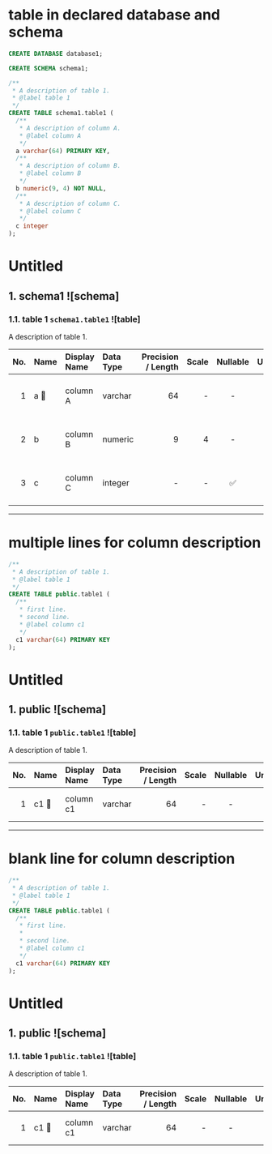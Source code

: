 # table in declared database and schema

```sql
CREATE DATABASE database1;

CREATE SCHEMA schema1;

/**
 * A description of table 1.
 * @label table 1
 */
CREATE TABLE schema1.table1 (
  /**
   * A description of column A.
   * @label column A
   */
  a varchar(64) PRIMARY KEY,
  /**
   * A description of column B.
   * @label column B
   */
  b numeric(9, 4) NOT NULL,
  /**
   * A description of column C.
   * @label column C
   */
  c integer
);
```

# Untitled

## 1. schema1 ![schema]

### 1.1. table 1 `schema1.table1` ![table]

A description of table 1.

| No. | Name | Display Name | Data Type | Precision / Length | Scale | Nullable | Unique | Default Value | Description |
| --: | :-- | :-- | :-- | --: | --: | :-: | :-: | :-- | :-- |
| 1 | a &#x1F511; | column A | varchar | 64 | - | - | &#x2705; | - | A description of column A. |
| 2 | b | column B | numeric | 9 | 4 | - | - | - | A description of column B. |
| 3 | c | column C | integer | - | - | &#x2705; | - | - | A description of column C. |

---

# multiple lines for column description

```sql
/**
 * A description of table 1.
 * @label table 1
 */
CREATE TABLE public.table1 (
  /**
   * first line.
   * second line.
   * @label column c1
   */
  c1 varchar(64) PRIMARY KEY
);
```

# Untitled

## 1. public ![schema]

### 1.1. table 1 `public.table1` ![table]

A description of table 1.

| No. | Name | Display Name | Data Type | Precision / Length | Scale | Nullable | Unique | Default Value | Description |
| --: | :-- | :-- | :-- | --: | --: | :-: | :-: | :-- | :-- |
| 1 | c1 &#x1F511; | column c1 | varchar | 64 | - | - | &#x2705; | - | first line. second line. |

---

# blank line for column description

```sql
/**
 * A description of table 1.
 * @label table 1
 */
CREATE TABLE public.table1 (
  /**
   * first line.
   *
   * second line.
   * @label column c1
   */
  c1 varchar(64) PRIMARY KEY
);
```

# Untitled

## 1. public ![schema]

### 1.1. table 1 `public.table1` ![table]

A description of table 1.

| No. | Name | Display Name | Data Type | Precision / Length | Scale | Nullable | Unique | Default Value | Description |
| --: | :-- | :-- | :-- | --: | --: | :-: | :-: | :-- | :-- |
| 1 | c1 &#x1F511; | column c1 | varchar | 64 | - | - | &#x2705; | - | first line. second line. |
